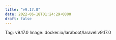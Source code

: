 ```yaml
---
title: "v9.17.0"
date: 2022-06-18T01:24:29+0000
draft: false
---
```


Tag: v9.17.0
Image: docker.io/laraboot/laravel:v9.17.0
